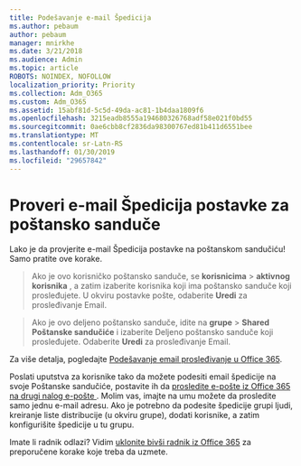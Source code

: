 ```yaml
---
title: Podešavanje e-mail Špedicija
ms.author: pebaum
author: pebaum
manager: mnirkhe
ms.date: 3/21/2018
ms.audience: Admin
ms.topic: article
ROBOTS: NOINDEX, NOFOLLOW
localization_priority: Priority
ms.collection: Adm_O365
ms.custom: Adm_O365
ms.assetid: 15abf81d-5c5d-49da-ac81-1b4daa1809f6
ms.openlocfilehash: 3215eadb8555a194680326768adf58e021f0bd55
ms.sourcegitcommit: 0ae6cbb8cf2836da98300767ed81b411d6551bee
ms.translationtype: MT
ms.contentlocale: sr-Latn-RS
ms.lasthandoff: 01/30/2019
ms.locfileid: "29657842"
---
```

# <a name="check-the-email-forwarding-settings-for-a-mailbox"></a>Proveri e-mail Špedicija postavke za poštansko sanduče

Lako je da provjerite e-mail Špedicija postavke na poštanskom sandučiću! Samo pratite ove korake.
  
> Ako je ovo korisničko poštansko sanduče, se **korisnicima** \> **aktivnog korisnika** , a zatim izaberite korisnika koji ima poštansko sanduče koji prosleđujete. U okviru postavke pošte, odaberite **Uredi** za prosleđivanje Email. 
    
> Ako je ovo deljeno poštansko sanduče, idite na **grupe** \> **Shared Poštanske sandučiće** i izaberite Deljeno poštansko sanduče koji prosleđujete. Odaberite **Uredi** za prosleđivanje Email. 
    
Za više detalja, pogledajte [Podešavanje email prosleđivanje u Office 365](https://support.office.com/article/Configure-email-forwarding-in-Office-365-ab5eb117-0f22-4fa7-a662-3a6bdb0add74). 
  
Poslati uputstva za korisnike tako da možete podesiti email špedicije na svoje Poštanske sandučiće, postavite ih da [prosledite e-pošte iz Office 365 na drugi nalog e-pošte ](https://support.office.com/article/Forward-email-from-Office-365-to-another-email-account-1ed4ee1e-74f8-4f53-a174-86b748ff6a0e). Molim vas, imajte na umu možete da prosledite samo jednu e-mail adresu. Ako je potrebno da podesite špedicije grupi ljudi, kreiranje liste distribucije (u okviru grupe), dodati korisnike, a zatim konfigurišite špedicije u tu grupu.
  
Imate li radnik odlazi? Vidim [uklonite bivši radnik iz Office 365](https://support.office.com/article/https://support.office.com/article/Remove-a-former-employee-from-Office-365-44d96212-4d90-4027-9aa9-a95eddb367d1.aspx) za preporučene korake koje treba da uzmete. 
  

